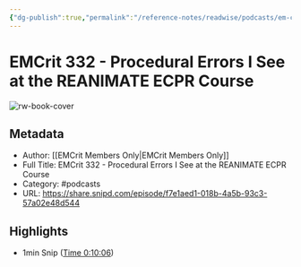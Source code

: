 ```yaml
---
{"dg-publish":true,"permalink":"/reference-notes/readwise/podcasts/em-crit-332-procedural-errors-i-see-at-the-reanimate-ecpr-course/"}
---
```


# EMCrit 332 - Procedural Errors I See at the REANIMATE ECPR Course

![rw-book-cover](https://readwise-assets.s3.amazonaws.com/static/images/article3.5c705a01b476.png)

## Metadata
- Author: [[EMCrit Members Only\|EMCrit Members Only]]
- Full Title: EMCrit 332 - Procedural Errors I See at the REANIMATE ECPR Course
- Category: #podcasts
- URL: https://share.snipd.com/episode/f7e1aed1-018b-4a5b-93c3-57a02e48d544

## Highlights
- 1min Snip ([Time 0:10:06](https://share.snipd.com/snip/b912fc16-8917-4c5a-b3e7-107644728f21))
